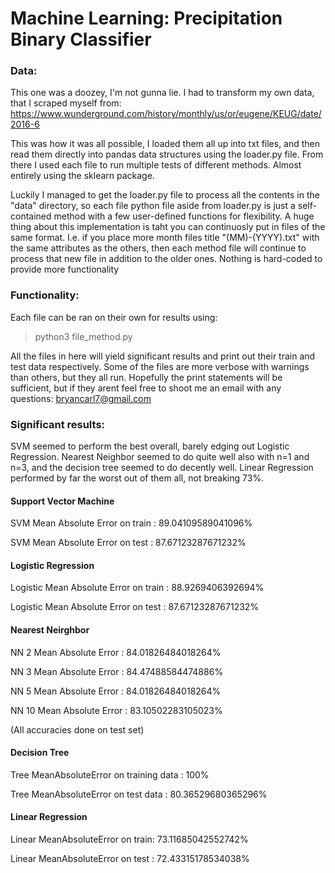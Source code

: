 # Machine Learning: Precipitation Binary Classifier #
### Data: ###
This one was a doozey, I'm not gunna lie. I had to transform my own data,
that I scraped myself from:
https://www.wunderground.com/history/monthly/us/or/eugene/KEUG/date/2016-6

This was how it was all possible, I loaded them all up into txt files,
and then read them directly into pandas data structures using the loader.py
file. From there I used each file to run multiple tests of different methods.
Almost entirely using the sklearn package. 

Luckily I managed to get the loader.py file to process all the contents in the "data" directory,
so each file python file aside from loader.py is just a self-contained method with a few user-defined functions for flexibility.
A huge thing about this implementation is taht you can continuosly put in files of the same format.
I.e. if you place more month files title "(MM)-(YYYY).txt" with the same attributes
as the others, then each method file will continue to process that new file in addition to the older
ones. Nothing is hard-coded to provide more functionality


### Functionality: ### 

Each file can be ran on their own for results using:
>python3 file_method.py

All the files in here will yield significant results and print out their train and test data
respectively. Some of the files are more verbose with warnings than others, but they all run. Hopefully the print statements will be sufficient, but if they arent feel free to shoot me
an email with any questions: bryancarl7@gmail.com


### Significant results: ###

SVM seemed to perform the best overall, barely edging out Logistic Regression. Nearest Neighbor 
seemed to do quite well also with n=1 and n=3, and the decision tree seemed to do decently well.
Linear Regression performed by far the worst out of them all, not breaking 73%.

#### Support Vector Machine #####
SVM Mean Absolute Error on train   : 89.04109589041096%

SVM Mean Absolute Error on test    : 87.67123287671232%

#### Logistic Regression ####

Logistic Mean Absolute Error on train : 88.9269406392694%

Logistic Mean Absolute Error on test : 87.67123287671232%


#### Nearest Neirghbor #####
NN 2 Mean Absolute Error : 84.01826484018264%

NN 3 Mean Absolute Error : 84.47488584474886%

NN 5 Mean Absolute Error : 84.01826484018264%

NN 10 Mean Absolute Error : 83.10502283105023%

(All accuracies done on test set)

#### Decision Tree ####
Tree MeanAbsoluteError on training data  : 100%

Tree MeanAbsoluteError on test data      : 80.36529680365296%

#### Linear Regression ####
Linear MeanAbsoluteError on train: 73.11685042552742%

Linear MeanAbsoluteError on test : 72.43315178534038%
